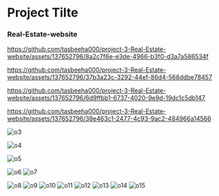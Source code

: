 

<h1> Project Tilte</h1>
<h3>Real-Estate-website</h3>


https://github.com/tasbeeha000/project-3-Real-Estate-website/assets/137652796/8a2c7f6e-e3de-4966-b3f0-d3a7a586534f


https://github.com/tasbeeha000/project-3-Real-Estate-website/assets/137652796/37b3a23c-3292-44ef-86d4-568ddbe78457


https://github.com/tasbeeha000/project-3-Real-Estate-website/assets/137652796/6d9ffbb1-6737-4020-9e9d-19dc1c5db147


https://github.com/tasbeeha000/project-3-Real-Estate-website/assets/137652796/38e463c1-2477-4c93-9ac2-484966a14566


![o3](https://github.com/tasbeeha000/project-3-Real-Estate-website/assets/137652796/35420be9-e784-48f3-814e-eacfb0a77dce)

![o4](https://github.com/tasbeeha000/project-3-Real-Estate-website/assets/137652796/7bd83431-516c-4f94-9dfc-b1b791477e70)


![o5](https://github.com/tasbeeha000/project-3-Real-Estate-website/assets/137652796/2742a1fa-edcd-4b71-b98f-b605a3dfcdf7)


![o6](https://github.com/tasbeeha000/project-3-Real-Estate-website/assets/137652796/e5f6f99e-ba59-4239-ac07-adf7704e7cef)
![o7](https://github.com/tasbeeha000/project-3-Real-Estate-website/assets/137652796/23806317-6b24-4ee3-bf54-4e80a182d56b)

![o8](https://github.com/tasbeeha000/project-3-Real-Estate-website/assets/137652796/ebdb4ff8-1c0f-4ca1-bfad-7daf0467431d)
![o9](https://github.com/tasbeeha000/project-3-Real-Estate-website/assets/137652796/31a262b1-3ee5-4fd9-8f2a-9d9b60986e94)
![o10](https://github.com/tasbeeha000/project-3-Real-Estate-website/assets/137652796/4b4bfd7b-4f2f-456f-b0a4-585e2fdd26de)
![o11](https://github.com/tasbeeha000/project-3-Real-Estate-website/assets/137652796/8d66b844-b6a7-4f21-b791-8a534ce96382)
![o12](https://github.com/tasbeeha000/project-3-Real-Estate-website/assets/137652796/8eee7ec1-e99e-4d28-825f-03beccd64418)
![o13](https://github.com/tasbeeha000/project-3-Real-Estate-website/assets/137652796/45d24634-5e7e-477d-a2b4-26d897542ee3)
![o14](https://github.com/tasbeeha000/project-3-Real-Estate-website/assets/137652796/8957cd64-1633-46a0-98e1-5b08cc193170)
![o15](https://github.com/tasbeeha000/project-3-Real-Estate-website/assets/137652796/8ba95f5a-f7fe-4630-be10-7fee7c4c97c1)
